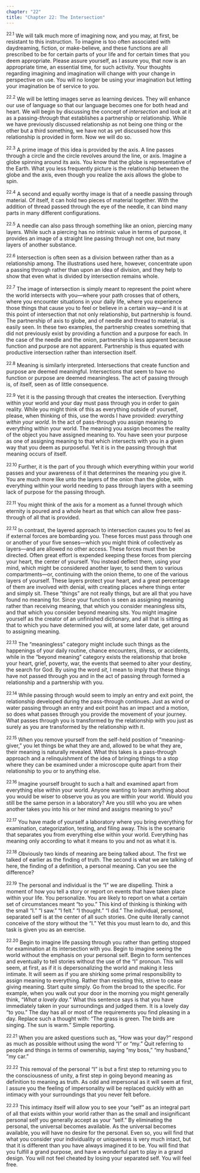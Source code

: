```yaml
---
chapter: "22"
title: "Chapter 22: The Intersection"
---
```


<sup>22.1</sup> We will talk much more of imagining now, and you may, at
first, be resistant to this instruction. To imagine is too often
associated with daydreaming, fiction, or make-believe, and these
functions are all prescribed to be for certain parts of your life and
for certain times that you deem appropriate. Please assure yourself, as
I assure you, that now is an appropriate time, an essential time, for
such activity. Your thoughts regarding imagining and imagination will
change with your change in perspective on use. You will no longer be
using your imagination but letting your imagination be of service to
you. 

<sup>22.2</sup> We will be letting images serve as learning devices.
They will enhance our use of language so that our language becomes one
for both head and heart. We will begin by discussing the concept of
*intersection* and look at it as a passing-*through* that establishes a
partnership or relationship. While we have previously discussed
relationship as not being one thing or the other but a third something,
we have not as yet discussed how this relationship is provided in form.
Now we will do so.

<sup>22.3</sup> A prime image of this idea is provided by the axis. A
line passes through a circle and the circle revolves around the line, or
axis.  Imagine a globe spinning around its axis. You know that the globe
is representative of the Earth. What you less frequently picture is the
relationship between the globe and the axis, even though you realize the
axis allows the globe to spin. 

<sup>22.4</sup> A second and equally worthy image is that of a needle
passing through material. Of itself, it can hold two pieces of material
together. With the addition of thread passed through the eye of the
needle, it can bind many parts in many different configurations. 

<sup>22.5</sup> A needle can also pass through something like an onion,
piercing many layers. While such a piercing has no intrinsic value in
terms of purpose, it provides an image of a straight line passing
through not one, but many layers of another substance.

<sup>22.6</sup> Intersection is often seen as a division between rather
than as a relationship among. The illustrations used here, however,
concentrate upon a passing through rather than upon an idea of division,
and they help to show that even what is divided by intersection remains
whole.

<sup>22.7</sup> The image of intersection is simply meant to represent
the point where the world intersects with you—where your path crosses
that of others, where you encounter situations in your daily life, where
you experience those things that cause you to feel or believe in a
certain way—and it is at this point of intersection that not only
relationship, but partnership is found. The partnership of axis to
globe, and of needle and thread to material, is easily seen. In these
two examples, the partnership creates something that did not previously
exist by providing a function and a purpose for each. In the case of the
needle and the onion, partnership is less apparent because function and
purpose are not apparent. Partnership is thus equated with productive
intersection rather than intersection itself.  

<sup>22.8</sup> Meaning is similarly interpreted. Intersections that
create function and purpose are deemed meaningful. Intersections that
seem to have no function or purpose are deemed meaningless. The act of
passing through is, of itself, seen as of little consequence. 

<sup>22.9</sup> Yet it is the passing through that creates the
intersection.  Everything within your world and your day must pass
through you in order to gain reality. While you might think of this as
everything outside of yourself, please, when thinking of this, use the
words I have provided: *everything within your world*. In the act of
pass-through you assign meaning to everything within your world. The
meaning you assign becomes the reality of the object you have assigned
meaning to. You have seen your purpose as one of assigning meaning to
that which intersects with you in a given way that you deem as
purposeful. Yet it is in the passing through that meaning occurs of
itself. 

<sup>22.10</sup> Further, it is the part of you through which everything
within your world passes and your awareness of it that determines the
meaning you give it. You are much more like unto the layers of the onion
than the globe, with everything within your world needing to pass
through layers with a seeming lack of purpose for the passing through.

<sup>22.11</sup> You might think of the axis for a moment as a funnel
through which eternity is poured and a whole heart as that which can
allow free pass-through of all that is provided. 

<sup>22.12</sup> In contrast, the layered approach to intersection
causes you to feel as if external forces are bombarding you. These
forces must pass through one or another of your five senses—which you
might think of collectively as layers—and are allowed no other access.
These forces must then be directed. Often great effort is expended
keeping these forces from piercing your heart, the center of yourself.
You instead deflect them, using your mind, which might be considered
another layer, to send them to various compartments—or, continuing with
the onion theme, to one of the various layers of yourself. These layers
protect your heart, and a great percentage of them are involved with
denial, with creating places where things enter and simply sit. These
“things” are not really things, but are all that you have found no
meaning for.  Since your function is seen as assigning meaning rather
than receiving meaning, that which you consider meaningless sits, and
that which you consider beyond meaning sits. You might imagine yourself
as the creator of an unfinished dictionary, and all that is sitting as
that to which you have determined you will, at some later date, get
around to assigning meaning. 

<sup>22.13</sup> The “meaningless” category might include such things as
the happenings of your daily routine, chance encounters, illness, or
accidents, while in the “beyond meaning” category exists the
relationship that broke your heart, grief, poverty, war, the events that
seemed to alter your destiny, the search for God. By using the word
*sit*, I mean to imply that these things have not passed through you and
in the act of passing through formed a relationship and a partnership
with you. 

<sup>22.14</sup> While passing through would seem to imply an entry and
exit point, the relationship developed during the pass-through
continues. Just as wind or water passing through an entry and exit point
has an impact and a motion, so does what passes through you provide the
movement of your journey. What passes through you is transformed by the
relationship with you just as surely as you are transformed by the
relationship with it.

<sup>22.15</sup> When you remove yourself from the self-held position of
“meaning-giver,” you let things be what they are and, allowed to be what
they are, their meaning is naturally revealed. What this takes is a
pass-through approach and a relinquishment of the idea of bringing
things to a stop where they can be examined under a microscope quite
apart from their relationship to you or to anything else. 

<sup>22.16</sup> Imagine yourself brought to such a halt and examined
apart from everything else within your world. Anyone wanting to learn
anything about you would be wiser to observe you as you are within your
world.  Would you still be the same person in a laboratory? Are you
still who you are when another takes you into his or her mind and
assigns meaning to you? 

<sup>22.17</sup> You have made of yourself a laboratory where you bring
everything for examination, categorization, testing, and filing away.
This is the scenario that separates you from everything else within your
world.  Everything has meaning only according to what it means to you
and not as what it is. 

<sup>22.18</sup> Obviously two kinds of meaning are being talked about.
The first we talked of earlier as the finding of truth. The second is
what we are talking of here, the finding of a definition, a personal
meaning. Can you see the difference? 

<sup>22.19</sup> The personal and individual is the “I” we are
dispelling. Think a moment of how you tell a story or report on events
that have taken place within your life. You personalize. You are likely
to report on what a certain set of circumstances meant “to you.” This
kind of thinking is thinking with the small “I.” “I saw.” “I felt.” “I
thought.” “I did.” The individual, personal, separated self is at the
center of all such stories. One quite literally cannot conceive of the
story without the “I.” Yet this you must learn to do, and this task is
given you as an exercise. 

<sup>22.20</sup> Begin to imagine life passing through you rather than
getting stopped for examination at its intersection with you. Begin to
imagine seeing the world without the emphasis on your personal self.
Begin to form sentences and eventually to tell stories without the use
of the “I” pronoun. This will seem, at first, as if it is
depersonalizing the world and making it less intimate. It will seem as
if you are shirking some primal responsibility to assign meaning to
everything. Rather than resisting this, strive to cease giving meaning.
Start quite simply. Go from the broad to the specific. For example, when
you walk out your door in the morning you might generally think, “*What
a lovely day.*” What this sentence says is that you have immediately
taken in your surroundings and judged them. It is a lovely day “to you.”
The day has all or most of the requirements you find pleasing in a day.
Replace such a thought with: “The grass is green. The birds are singing.
The sun is warm.” Simple reporting. 

<sup>22.21</sup> When you are asked questions such as, “How was your
day?” respond as much as possible without using the word “I” or “my.”
Quit referring to people and things in terms of ownership, saying “my
boss,” “my husband,” “my car.” 

<sup>22.22</sup> This removal of the personal “I” is but a first step to
returning you to the consciousness of unity, a first step in going
beyond meaning as definition to meaning as truth. As odd and impersonal
as it will seem at first, I assure you the feeling of impersonality will
be replaced quickly with an intimacy with your surroundings that you
never felt before. 

<sup>22.23</sup> This intimacy itself will allow you to see your “self”
as an integral part of all that exists within your world rather than as
the small and insignificant personal self you generally accept as your
“self.” By eliminating the personal, the universal becomes available. As
the universal becomes available, you will have no desire for the
personal. Even so, you will find that what you consider your
individuality or uniqueness is very much intact, but that it is
different than you have always imagined it to be. You will find that you
fulfill a grand purpose, and have a wonderful part to play in a grand
design. You will not feel cheated by losing your separated self. You
will feel free.

